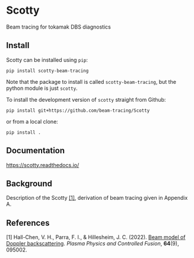 Scotty
======

Beam tracing for tokamak DBS diagnostics


Install
-------

Scotty can be installed using `pip`:

```
pip install scotty-beam-tracing
```

Note that the package to install is called `scotty-beam-tracing`, but
the python module is just `scotty`.

To install the development version of `scotty` straight from Github:

```
pip install git+https://github.com/beam-tracing/Scotty
```

or from a local clone:

```
pip install .
```

Documentation
-------
https://scotty.readthedocs.io/

Background
-------
Description of the Scotty [[1]](#1), derivation of beam tracing given in Appendix A.

## References
<a id="1">[1]</a> 
Hall-Chen, V. H., Parra, F. I., & Hillesheim, J. C. (2022). 
[Beam model of Doppler backscattering](https://iopscience.iop.org/article/10.1088/1361-6587/ac57a1). 
*Plasma Physics and Controlled Fusion*, **64**(9), 095002.
